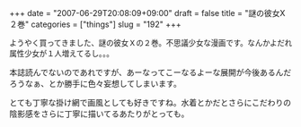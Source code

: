 +++
date = "2007-06-29T20:08:09+09:00"
draft = false
title = "謎の彼女X　２巻"
categories = ["things"]
slug = "192"
+++


<p><img align="left" src="/images/2007/06/062907_1110_X21.jpg" alt=""/><span style="font-size:10pt">ようやく買ってきました、謎の彼女Ｘの２巻。不思議少女な漫画です。なんかよだれ属性少女が１人増えてるし。。。
</span></p><p>本誌読んでないのであれですが、あーなってこーなるよーな展開が今後あるんだろうなぁ、とか勝手に色々妄想してしまいます。
</p><p>とても丁寧な掛け網で画風としても好きですね。水着とかだとさらにこだわりの陰影感をさらに丁寧に描いてるあたりがとっても。
</p>
